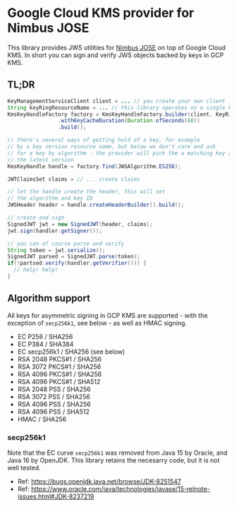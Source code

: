 # Google Cloud KMS provider for Nimbus JOSE
This library provides JWS utilities for [Nimbus JOSE](https://bitbucket.org/connect2id/nimbus-jose-jwt) on top of Google Cloud KMS. In short you can sign and verify JWS objects backed by keys in GCP KMS.

## TL;DR

```java
KeyManagementServiceClient client = ... // you create your own client
String keyRingResourceName = ... // this library operates on a single key ring
KmsKeyHandleFactory factory = KmsKeyHandleFactory.builder(client, KeyRingName.parse(keyRingResourceName))
                .withKeyCacheDuration(Duration.ofSeconds(60))
                .build();

// there's several ways of getting hold of a key, for example
// by a key version resource name, but below we don't care and ask
// for a key by algorithm - the provider will pick the a matching key and
// the latest version
KmsKeyHandle handle = factory.find(JWSAlgorithm.ES256);

JWTClaimsSet claims = // ... create claims

// let the handle create the header, this will set
// the algorithm and key ID
JWSHeader header = handle.createHeaderBuilder().build();

// create and sign 
SignedJWT jwt = new SignedJWT(header, claims);
jwt.sign(handler.getSigner());

// you can of course parse and verify
String token = jwt.serialize();
SignedJWT parsed = SignedJWT.parse(token);
if(!partsed.verify(handler.getVerifier())) {
  // help! help!
}
```

## Algorithm support
All keys for asymmetric signing in GCP KMS are supported - with the exception of `secp256k1`, see below - as well as HMAC signing. 

* EC P256 / SHA256
* EC P384 / SHA384
* EC secp256k1 / SHA256 (see below)
* RSA 2048 PKCS#1 / SHA256
* RSA 3072 PKCS#1 / SHA256
* RSA 4096 PKCS#1 / SHA256
* RSA 4096 PKCS#1 / SHA512
* RSA 2048 PSS / SHA256
* RSA 3072 PSS / SHA256
* RSA 4096 PSS / SHA256
* RSA 4096 PSS / SHA512
* HMAC / SHA256

### secp256k1
Note that the EC curve `secp256k1` was removed from Java 15 by Oracle, and Java 16 by OpenJDK. This library retains
the necesarry code, but it is not well tested. 

* Ref: https://bugs.openjdk.java.net/browse/JDK-8251547
* Ref: https://www.oracle.com/java/technologies/javase/15-relnote-issues.html#JDK-8237219
